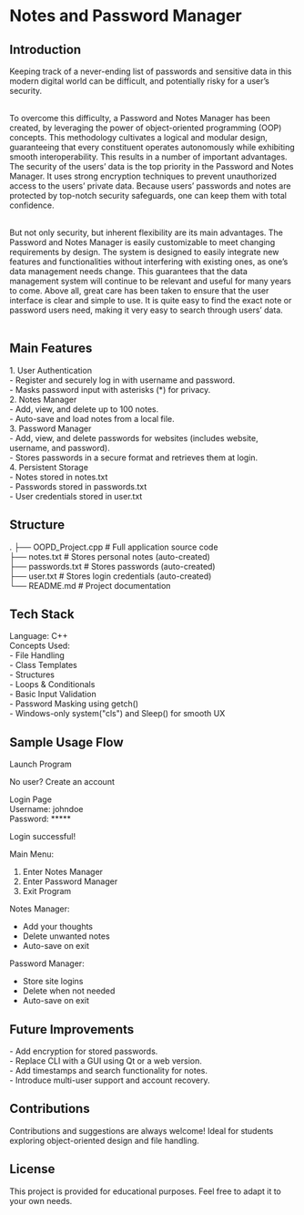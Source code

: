 <h1>Notes and Password Manager</h1>
<h2>Introduction</h2>
Keeping track of a never-ending list of passwords and sensitive data in this modern digital world can be difficult, and potentially risky for a user’s security. <br> <br>

To overcome this difficulty, a Password and Notes Manager has been created, by leveraging the power of object-oriented programming (OOP) concepts. This methodology cultivates a logical and modular design, guaranteeing that every constituent operates autonomously while exhibiting smooth interoperability. This results in a number of important advantages. The security of the users’  data is the top priority in the Password and Notes Manager. It uses strong encryption techniques to prevent unauthorized access to the users’ private data. Because users’ passwords and notes are protected by top-notch security safeguards, one can keep them with total confidence. <br> <br>

But not only security, but inherent flexibility are its main advantages. The Password and Notes Manager is easily customizable to meet changing requirements by design. The system is designed to easily integrate new features and functionalities without interfering with existing ones, as one’s data management needs change. This guarantees that the data management system will continue to be relevant and useful for many years to come. Above all,  great care has been taken  to ensure that the user interface is clear and simple to use. It is quite easy to find the exact note or password users need, making it very easy to search through users’ data.  <br> <br>

<h2>Main Features</h2>
1. User Authentication <br>
  - Register and securely log in with username and password. <br>
  - Masks password input with asterisks (*) for privacy. <br>
2. Notes Manager <br>
  - Add, view, and delete up to 100 notes.<br>
  - Auto-save and load notes from a local file.<br>
3. Password Manager<br>
  - Add, view, and delete passwords for websites (includes website, username, and password).<br>
  - Stores passwords in a secure format and retrieves them at login.<br>
4. Persistent Storage<br>
  - Notes stored in notes.txt<br>
  - Passwords stored in passwords.txt<br>
  - User credentials stored in user.txt<br>

<h2>Structure</h2>
.
├── OOPD_Project.cpp       # Full application source code <br>
├── notes.txt              # Stores personal notes (auto-created)<br>
├── passwords.txt          # Stores passwords (auto-created)<br>
├── user.txt               # Stores login credentials (auto-created)<br>
└── README.md              # Project documentation<br>

<h2>Tech Stack</h2>
Language: C++ <br>
Concepts Used: <br>
  - File Handling<br>
  - Class Templates<br>
  - Structures<br>
  - Loops & Conditionals<br>
  - Basic Input Validation<br>
  - Password Masking using getch()<br>
  - Windows-only system("cls") and Sleep() for smooth UX<br>

<h2>Sample Usage Flow</h2>
Launch Program <br>

No user? Create an account <br>

Login Page<br>
Username: johndoe<br>
Password: *****<br>

Login successful!<br>

Main Menu:<br>
1. Enter Notes Manager<br>
2. Enter Password Manager<br>
3. Exit Program<br>

Notes Manager:<br>
- Add your thoughts<br>
- Delete unwanted notes<br>
- Auto-save on exit<br>

Password Manager:<br>
- Store site logins<br>
- Delete when not needed<br>
- Auto-save on exit<br>

<h2>Future Improvements</h2>
- Add encryption for stored passwords.<br>
- Replace CLI with a GUI using Qt or a web version.<br>
- Add timestamps and search functionality for notes.<br>
- Introduce multi-user support and account recovery.<br>

<h2>Contributions</h2>
Contributions and suggestions are always welcome! Ideal for students exploring object-oriented design and file handling.<br>

<h2>License</h2>
This project is provided for educational purposes. Feel free to adapt it to your own needs.<br>



